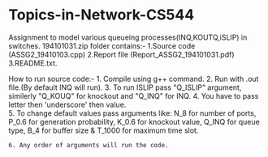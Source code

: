 # Topics-in-Network-CS544
Assignment to model various queueing processes(INQ,KOUTQ,iSLIP) in switches.
194101031.zip folder contains:-
1.Source code (ASSG2_19410103.cpp)
2.Report file (Report_ASSG2_194101031.pdf)
3.README.txt.

How to run source code:-
	1. Compile using g++ command.
	2. Run with .out file.(By default INQ will run).
	3. To run ISLIP pass "Q_ISLIP" argument, similerly "Q_KOUQ" for knockout and "Q_INQ" for INQ.
	4. You have to pass letter then 'underscore' then value.	
	5. To change default values pass arguments like:
		N_8   	for number of ports, 
		P_0.6 	for generation probability,
		K_0.6	for knockout value,
		Q_INQ 	for queue type,
		B_4	for buffer size &
		T_1000	for maximum time slot.
	
	6. Any order of arguments will run the code.
